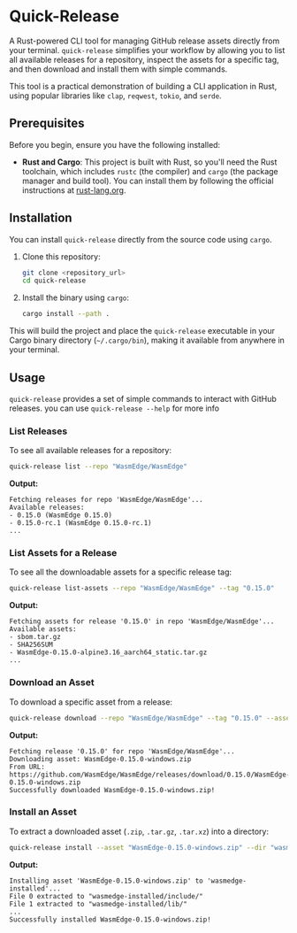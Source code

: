 # Quick-Release

A Rust-powered CLI tool for managing GitHub release assets directly from your terminal. `quick-release` simplifies your workflow by allowing you to list all available releases for a repository, inspect the assets for a specific tag, and then download and install them with simple commands.

This tool is a practical demonstration of building a CLI application in Rust, using popular libraries like `clap`, `reqwest`, `tokio`, and `serde`.

## Prerequisites

Before you begin, ensure you have the following installed:

-   **Rust and Cargo**: This project is built with Rust, so you'll need the Rust toolchain, which includes `rustc` (the compiler) and `cargo` (the package manager and build tool). You can install them by following the official instructions at [rust-lang.org](https://www.rust-lang.org/tools/install).

## Installation

You can install `quick-release` directly from the source code using `cargo`.

1.  Clone this repository:
    ```bash
    git clone <repository_url>
    cd quick-release
    ```
2.  Install the binary using `cargo`:
    ```bash
    cargo install --path .
    ```
This will build the project and place the `quick-release` executable in your Cargo binary directory (`~/.cargo/bin`), making it available from anywhere in your terminal.

## Usage

`quick-release` provides a set of simple commands to interact with GitHub releases.
you can use `quick-release --help` for more info

### List Releases

To see all available releases for a repository:
```bash
quick-release list --repo "WasmEdge/WasmEdge"
```
**Output:**
```
Fetching releases for repo 'WasmEdge/WasmEdge'...
Available releases:
- 0.15.0 (WasmEdge 0.15.0)
- 0.15.0-rc.1 (WasmEdge 0.15.0-rc.1)
...
```

### List Assets for a Release

To see all the downloadable assets for a specific release tag:
```bash
quick-release list-assets --repo "WasmEdge/WasmEdge" --tag "0.15.0"
```
**Output:**
```
Fetching assets for release '0.15.0' in repo 'WasmEdge/WasmEdge'...
Available assets:
- sbom.tar.gz
- SHA256SUM
- WasmEdge-0.15.0-alpine3.16_aarch64_static.tar.gz
...
```

### Download an Asset

To download a specific asset from a release:
```bash
quick-release download --repo "WasmEdge/WasmEdge" --tag "0.15.0" --asset "WasmEdge-0.15.0-windows.zip"
```
**Output:**
```
Fetching release '0.15.0' for repo 'WasmEdge/WasmEdge'...
Downloading asset: WasmEdge-0.15.0-windows.zip
From URL: https://github.com/WasmEdge/WasmEdge/releases/download/0.15.0/WasmEdge-0.15.0-windows.zip
Successfully downloaded WasmEdge-0.15.0-windows.zip!
```

### Install an Asset

To extract a downloaded asset (`.zip`, `.tar.gz`, `.tar.xz`) into a directory:
```bash
quick-release install --asset "WasmEdge-0.15.0-windows.zip" --dir "wasmedge-installed"
```
**Output:**
```
Installing asset 'WasmEdge-0.15.0-windows.zip' to 'wasmedge-installed'...
File 0 extracted to "wasmedge-installed/include/"
File 1 extracted to "wasmedge-installed/lib/"
...
Successfully installed WasmEdge-0.15.0-windows.zip!
```